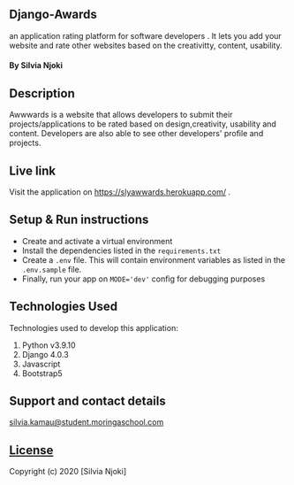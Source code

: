 
## Django-Awards 

 an application rating platform for software developers . It lets you add your website and rate other websites based on the creativitty, content, usability.
#### By Silvia Njoki

## Description
Awwwards is a website that allows developers to submit their projects/applications to be rated based on design,creativity, usability and content. Developers are also able to see other developers' profile and projects. 

## Live link
Visit the application on https://slyawwards.herokuapp.com/ .



## Setup & Run instructions
- Create and activate a virtual environment
- Install the dependencies listed in the `requirements.txt`
- Create a `.env` file. This will contain environment variables as listed in the `.env.sample` file.
- Finally, run your app on `MODE='dev'` config for debugging purposes

## Technologies Used
Technologies used to develop this application:

1. Python v3.9.10
2. Django 4.0.3
3. Javascript
4. Bootstrap5



## Support and contact details

silvia.kamau@student.moringaschool.com

## [License](https://github.com/silvianjoki/awwwards/blob/master/LICENSE.md)

Copyright (c) 2020 [Silvia Njoki]